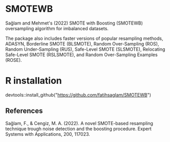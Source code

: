 # SMOTEWB

Sağlam and Mehmet's (2022) SMOTE with Boosting (SMOTEWB) oversampling algorithm for imbalanced datasets.

The package also includes faster versions of popular resampling methods, ADASYN, 
      Borderline SMOTE (BLSMOTE), Random Over-Sampling (ROS), Random 
      Under-Sampling (RUS), Safe-Level SMOTE (SLSMOTE), Relocating Safe-Level 
      SMOTE (RSLSMOTE), and Random Over-Sampling Examples (ROSE).

# R installation
devtools::install_github("https://github.com/fatihsaglam/SMOTEWB")

## References

Sağlam, F., & Cengiz, M. A. (2022). A novel SMOTE-based resampling technique trough noise detection and the boosting procedure. Expert Systems with Applications, 200, 117023.
